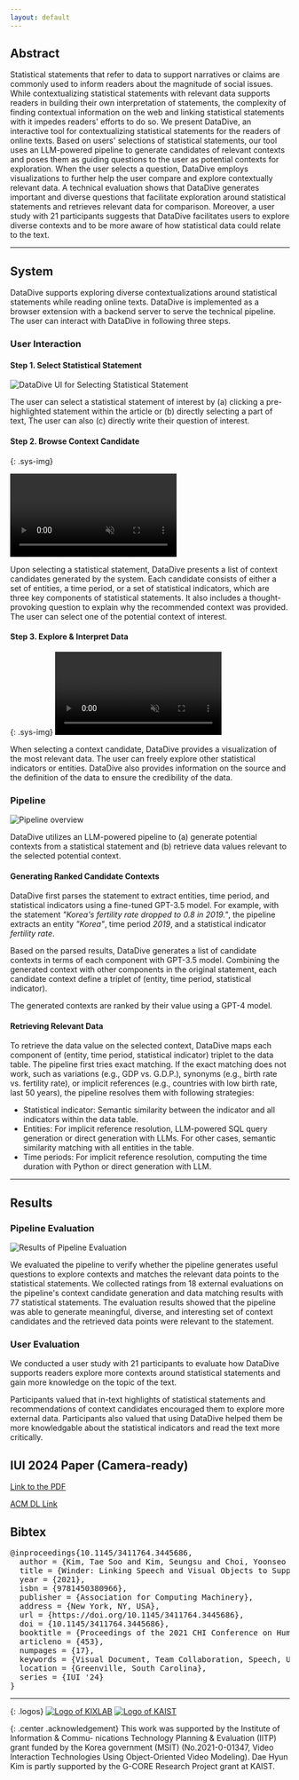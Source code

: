 ```yaml
---
layout: default
---
```


## Abstract

Statistical statements that refer to data to support narratives or claims are commonly used to inform readers about the magnitude of social issues.
While contextualizing statistical statements with relevant data supports readers in building their own interpretation of statements, the complexity of finding contextual information on the web and linking statistical statements with it impedes readers' efforts to do so.
We present <span style="color:{{site.syscolor}}">DataDive</span>, an interactive tool for contextualizing statistical statements for the readers of online texts.
Based on users' selections of statistical statements, our tool uses an LLM-powered pipeline to generate candidates of relevant contexts and poses them as guiding questions to the user as potential contexts for exploration.
When the user selects a question, <span style="color:{{site.syscolor}}">DataDive</span> employs visualizations to further help the user compare and explore contextually relevant data.
A technical evaluation shows that <span style="color:{{site.syscolor}}">DataDive</span> generates important and diverse questions that facilitate exploration around statistical statements and retrieves relevant data for comparison.
Moreover, a user study with 21 participants suggests that <span style="color:{{site.syscolor}}">DataDive</span> facilitates users to explore diverse contexts and to be more aware of how statistical data could relate to the text.


------

## System

DataDive supports exploring diverse contextualizations around statistical statements while reading online texts. DataDive is implemented as a browser extension with a backend server to serve the technical pipeline. The user can interact with DataDive in following three steps. 

### User Interaction

#### Step 1. Select Statistical Statement

![DataDive UI for Selecting Statistical Statement](/assets/img/step1.png)

The user can select a statistical statement of interest by (a) clicking a pre-highlighted statement within the article or (b) directly selecting a part of text, The user can also (c) directly write their question of interest.

#### Step 2. Browse Context Candidate

{: .sys-img}

<video muted autoplay controls loop>
  <source src="/assets/video/step2.mp4" type="video/mp4">
</video>

Upon selecting a statistical statement, DataDive presents a list of context candidates generated by the system. Each candidate consists of either a set of entities, a time period, or a set of statistical indicators, which are three key components of statistical statements. It also includes a thought-provoking question to explain why the recommended context was provided. The user can select one of the potential context of interest.

#### Step 3. Explore & Interpret Data

{: .sys-img}
<video muted autoplay controls loop>
  <source src="/assets/video/step3-UI.mp4" type="video/mp4">
</video>

When selecting a context candidate, DataDive provides a visualization of the most relevant data. The user can freely explore other statistical indicators or entities. DataDive also provides information on the source and the definition of the data to ensure the credibility of the data.

### Pipeline

![Pipeline overview](/assets/img/pipeline.png)

DataDive utilizes an LLM-powered pipeline to (a) generate potential contexts from a statistical statement and (b) retrieve data values relevant to the selected potential context.  

#### Generating Ranked Candidate Contexts

DataDive first parses the statement to extract entities, time period, and statistical indicators using a fine-tuned GPT-3.5 model. For example, with the statement *"Korea's fertility rate dropped to 0.8 in 2019."*, the pipeline extracts an entity *"Korea"*, time period *2019*, and a statistical indicator *fertility rate*. 

Based on the parsed results, DataDive generates a list of candidate contexts in terms of each component with GPT-3.5 model. Combining the generated context with other components in the original statement, each candidate context define a triplet of (entity, time period, statistical indicator).

The generated contexts are ranked by their value using a GPT-4 model.

#### Retrieving Relevant Data

To retrieve the data value on the selected context, DataDive maps each component of (entity, time period, statistical indicator) triplet to the data table. The pipeline first tries exact matching. If the exact matching does not work, such as variations (e.g., GDP vs. G.D.P.), synonyms (e.g., birth rate vs. fertility rate), or implicit references (e.g., countries with low birth rate, last 50 years), the pipeline resolves them with following strategies:

- Statistical indicator: Semantic similarity between the indicator and all indicators within the data table.
- Entities: For implicit reference resolution, LLM-powered SQL query generation or direct generation with LLMs. For other cases, semantic similarity matching with all entities in the table.
- Time periods: For implicit reference resolution, computing the time duration with Python or direct generation with LLM.




------

## Results

### Pipeline Evaluation

![Results of Pipeline Evaluation](/assets/img/techeval.png)

We evaluated the pipeline to verify whether the pipeline generates useful questions to explore contexts and matches the relevant data points to the statistical statements. We collected ratings from 18 external evaluations on the pipeline's context candidate generation and data matching results with 77 statistical statements. The evaluation results showed that the pipeline was able to generate meaningful, diverse, and interesting set of context candidates and the retrieved data points were relevant to the statement. 

### User Evaluation

We conducted a user study with 21 participants to evaluate how DataDive supports readers explore more contexts around statistical statements and gain more knowledge on the topic of the text.

Participants valued that in-text highlights of statistical statements and recommendations of context candidates encouraged them to explore more external data. Participants also valued that using DataDive helped them be more knowledgable about the statistical indicators and read the text more critically.


## IUI 2024 Paper (Camera-ready)

[Link to the PDF][1]

[ACM DL Link][2]

## Bibtex
<pre>
@inproceedings{10.1145/3411764.3445686,
  author = {Kim, Tae Soo and Kim, Seungsu and Choi, Yoonseo and Kim, Juho},
  title = {Winder: Linking Speech and Visual Objects to Support Communication in Asynchronous Collaboration},
  year = {2021},
  isbn = {9781450380966},
  publisher = {Association for Computing Machinery},
  address = {New York, NY, USA},
  url = {https://doi.org/10.1145/3411764.3445686},
  doi = {10.1145/3411764.3445686},
  booktitle = {Proceedings of the 2021 CHI Conference on Human Factors in Computing Systems},
  articleno = {453},
  numpages = {17},
  keywords = {Visual Document, Team Collaboration, Speech, User Interface Design., Multimodal Input, Asynchronous Communication, Voice},
  location = {Greenville, South Carolina},
  series = {IUI '24}
}
</pre>

------

{: .logos}
[![Logo of KIXLAB](/assets/img/kixlab_logo.png)](https://kixlab.org)
[![Logo of KAIST](/assets/img/kaist_logo.png)](https://kaist.ac.kr)

{: .center .acknowledgement}
This work was supported by the Institute of Information & Commu- nications Technology Planning & Evaluation (IITP) grant funded by the Korea government (MSIT) (No.2021-0-01347, Video Interaction Technologies Using Object-Oriented Video Modeling). Dae Hyun Kim is partly supported by the G-CORE Research Project grant at KAIST.

[1]:https://kixlab.github.io/website-files/2021/chi2021-Winder-paper.pdf
[2]:https://dl.acm.org/doi/10.1145/3411764.3445686
